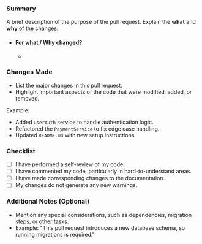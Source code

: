 ### Summary

A brief description of the purpose of the pull request. Explain the **what** and **why** of the changes.

- #### For what / Why changed?

  -

### Changes Made

- List the major changes in this pull request.
- Highlight important aspects of the code that were modified, added, or removed.

Example:

- Added `UserAuth` service to handle authentication logic.
- Refactored the `PaymentService` to fix edge case handling.
- Updated `README.md` with new setup instructions.

### Checklist

- [ ] I have performed a self-review of my code.
- [ ] I have commented my code, particularly in hard-to-understand areas.
- [ ] I have made corresponding changes to the documentation.
- [ ] My changes do not generate any new warnings.

### Additional Notes (Optional)

- Mention any special considerations, such as dependencies, migration steps, or other tasks.
- Example: "This pull request introduces a new database schema, so running migrations is required."
